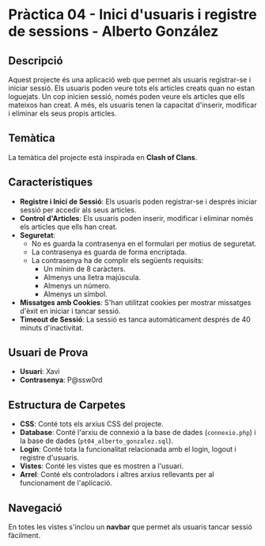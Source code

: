 # Pràctica 04 - Inici d'usuaris i registre de sessions - Alberto González

## Descripció
Aquest projecte és una aplicació web que permet als usuaris registrar-se i iniciar sessió. Els usuaris poden veure tots els articles creats quan no estan loguejats. Un cop inicien sessió, només poden veure els articles que ells mateixos han creat. A més, els usuaris tenen la capacitat d'inserir, modificar i eliminar els seus propis articles.

## Temàtica
La temàtica del projecte està inspirada en **Clash of Clans**.

## Característiques

- **Registre i Inici de Sessió**: Els usuaris poden registrar-se i després iniciar sessió per accedir als seus articles.
- **Control d'Articles**: Els usuaris poden inserir, modificar i eliminar només els articles que ells han creat.
- **Seguretat**:
  - No es guarda la contrasenya en el formulari per motius de seguretat.
  - La contrasenya es guarda de forma encriptada.
  - La contrasenya ha de complir els següents requisits:
    - Un mínim de 8 caràcters.
    - Almenys una lletra majúscula.
    - Almenys un número.
    - Almenys un símbol.
- **Missatges amb Cookies**: S'han utilitzat cookies per mostrar missatges d'èxit en iniciar i tancar sessió.
- **Timeout de Sessió**: La sessió es tanca automàticament després de 40 minuts d'inactivitat.

## Usuari de Prova
- **Usuari**: Xavi 
- **Contrasenya**: P@ssw0rd

## Estructura de Carpetes
- **CSS**: Conté tots els arxius CSS del projecte.
- **Database**: Conté l'arxiu de connexió a la base de dades (`connexio.php`) i la base de dades (`pt04_alberto_gonzalez.sql`).
- **Login**: Conté tota la funcionalitat relacionada amb el login, logout i registre d'usuaris.
- **Vistes**: Conté les vistes que es mostren a l'usuari.
- **Arrel**: Conté els controladors i altres arxius rellevants per al funcionament de l'aplicació.

## Navegació
En totes les vistes s'inclou un **navbar** que permet als usuaris tancar sessió fàcilment.

